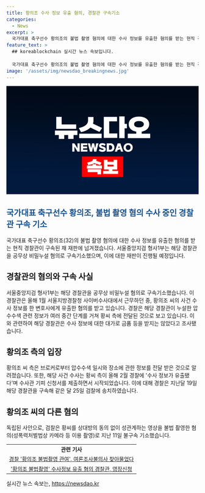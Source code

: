 ```yaml
---
title: 황의조 수사 정보 유출 혐의, 경찰관 구속기소
categories:
  - News
excerpt: >
  국가대표 축구선수 황의조의 불법 촬영 혐의에 대한 수사 정보를 유출한 혐의를 받는 현직 경찰관이 구속된 채 재판에 넘겨졌다. 조 경감은 올해 1월 알게 된 황씨 사건 수사 정보를 변호사에게 유출한 혐의로 구속기소됐다. 해당 수사는 황씨가 성관계를 불법 촬영당했다는 사실을 알리며 시작됐으며, 황씨 측은 브로커로부터 수사 정보를 받은 것으로 밝혀졌다.
feature_text: >
  ## koreablockchain 실시간 뉴스 속보입니다.

  국가대표 축구선수 황의조의 불법 촬영 혐의에 대한 수사 정보를 유출한 혐의를 받는 현직 경찰관이 구속된 채 재판에 넘겨졌다. 조 경감은 올해 1월 알게 된 황씨 사건 수사 정보를 변호사에게 유출한 혐의로 구속기소됐다. 해당 수사는 황씨가 성관계를 불법 촬영당했다는 사실을 알리며 시작됐으며, 황씨 측은 브로커로부터 수사 정보를 받은 것으로 밝혀졌다.
image: '/assets/img/newsdao_breakingnews.jpg'
---
```


<p><img src="/assets/img/newsdao_breakingnews.jpg" alt="koreablockchain 속보" /></p>

<h2><b><span style="color: #1a5490;">국가대표 축구선수 황의조, 불법 촬영 혐의 수사 중인 경찰관 구속 기소</span></b></h2>

<p data-ke-size="size16"></p>

<p>국가대표 축구선수 황의조(32)의 불법 촬영 혐의에 대한 수사 정보를 유출한 혐의를 받는 현직 경찰관이 구속된 채 재판에 넘겨졌습니다. 서울중앙지검 형사1부는 해당 경찰관을 공무상 비밀누설 혐의로 구속기소했으며, 이에 대한 재판이 진행될 예정입니다.</p>

<h2 data-ke-size="size26">경찰관의 혐의와 구속 사실</h2>

<p>서울중앙지검 형사1부는 해당 경찰관을 공무상 비밀누설 혐의로 구속기소했습니다. 이 경찰관은 올해 1월 서울지방경찰청 사이버수사대에서 근무하던 중, 황의조 씨의 사건 수사 정보를 한 변호사에게 유출한 혐의를 받고 있습니다. 경찰은 해당 경찰관이 누설한 압수수색 관련 정보가 여러 중간 단계를 거쳐 황씨 측에 전달된 것으로 보고 있습니다. 이와 관련하여 해당 경찰관은 수사 정보에 대한 대가로 금품 등을 받지는 않았다고 조사됐습니다.</p>

<h2 data-ke-size="size26">황의조 측의 입장</h2>

<p>황의조 씨 측은 브로커로부터 압수수색 일시와 장소에 관한 정보를 전달 받은 것으로 알려졌습니다. 또한, 해당 사건 수사는 황씨 측이 올해 2월 경찰에 '수사 정보가 유출됐다'며 수사관 기피 신청서를 제출하면서 시작되었습니다. 이에 대해 경찰은 지난달 19일 해당 경찰관을 구속해 같은 달 25일 검찰에 송치하였습니다.</p>

<h2 data-ke-size="size26">황의조 씨의 다른 혐의</h2>

<p>독립된 사안으로, 검찰은 황씨를 상대방의 동의 없이 성관계하는 영상을 불법 촬영한 혐의(성폭력처벌법상 카메라 등 이용 촬영)로 지난 11일 불구속 기소했습니다.</p>

<p data-ke-size="size16"></p>

<table>
    <tbody>
        <tr>
            <td style="text-align: center; height: 17px;"><b>관련 기사</b></td>
        </tr>
        <tr>
            <td style="text-align: center; height: 17px;"><a href="https://news.naver.com/main/read.nhn?mode=LSD&mid=sec&sid1=102&oid=001&aid=0012452062">경찰 '황의조 불법촬영 관여', 여론조사불의사 찾아물었다</a></td>
        </tr>
        <tr>
            <td style="text-align: center; height: 17px;"><a href="https://news.naver.com/main/read.nhn?mode=LSD&mid=sec&sid1=102&oid=001&aid=0012446721">'황의조 불법촬영' 수사정보 유출 혐의 경찰관, 영장신청</a></td>
        </tr>
    </tbody>
</table>
실시간 뉴스 속보는, <a href="https://newsdao.kr" rel="dofollow">https://newsdao.kr</a>


